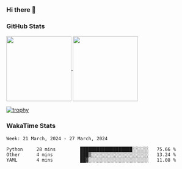 ### Hi there 👋

### GitHub Stats

<a href="https://github.com/anuraghazra/github-readme-stats">
  <img align="center" height="170px" src="https://github-readme-stats.vercel.app/api/top-langs/?username=tksfjt1024&layout=compact&count_private=true&show_icons=true&show_icons=true&theme=graywhite" />
</a>
<a href="https://github.com/anuraghazra/github-readme-stats">
  <img align="center" height="170px" src="https://github-readme-stats.vercel.app/api?username=tksfjt1024&count_private=true&show_icons=true&show_icons=true&theme=graywhite" />
</a>

[![trophy](https://github-profile-trophy.vercel.app/?username=tksfjt1024)](https://github.com/ryo-ma/github-profile-trophy)

### WakaTime Stats

<!--START_SECTION:waka-->
```text
Week: 21 March, 2024 - 27 March, 2024

Python     28 mins         ███████████████████░░░░░░   75.66 % 
Other      4 mins          ███▒░░░░░░░░░░░░░░░░░░░░░   13.24 % 
YAML       4 mins          ██▓░░░░░░░░░░░░░░░░░░░░░░   11.08 % 
```
<!--END_SECTION:waka-->
